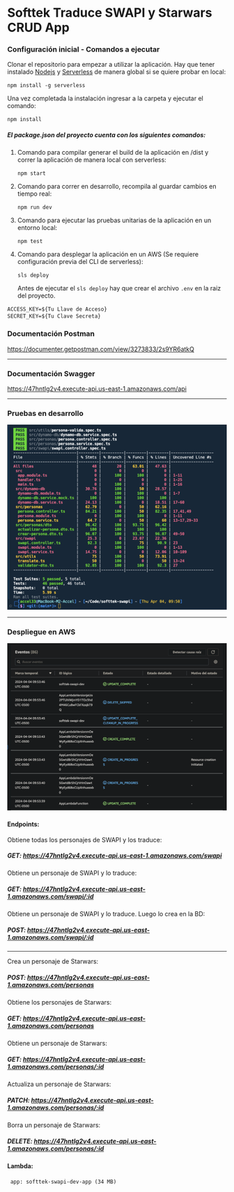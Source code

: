 # Softtek Traduce SWAPI y Starwars CRUD App

### Configuración inicial - Comandos a ejecutar

Clonar el repositorio para empezar a utilizar la aplicación. Hay que tener instalado [Nodejs](https://nodejs.org/en) y [Serverless](https://www.npmjs.com/package/serverless) de manera global si se quiere probar en local:

```
npm install -g serverless
```

Una vez completada la instalación ingresar a la carpeta y ejecutar el comando:

```
npm install
```

##### El package.json del proyecto cuenta con los siguientes comandos:

1. Comando para compilar generar el build de la aplicación en /dist y correr la aplicación de manera local con serverless:
   ```
   npm start
   ```
2. Comando para correr en desarrollo, recompila al guardar cambios en tiempo real:
   ```
   npm run dev
   ```
3. Comando para ejecutar las pruebas unitarias de la aplicación en un entorno local:
   ```
   npm test
   ```
4. Comando para desplegar la aplicación en un AWS (Se requiere configuración previa del CLI de serverless):
   ```
   sls deploy
   ```
   Antes de ejecutar el `sls deploy` hay que crear el archivo `.env` en la raiz del proyecto.

```
ACCESS_KEY=${Tu Llave de Acceso}
SECRET_KEY=${Tu Clave Secreta}
```

### Documentación Postman

https://documenter.getpostman.com/view/3273833/2s9YR6atkQ

---

### Documentación Swagger

https://47hntlg2v4.execute-api.us-east-1.amazonaws.com/api

---

### Pruebas en desarrollo

![My Image](images/pruebas.png)

---

### Despliegue en AWS

![My Image](images/deploy.png)

#### Endpoints:

Obtiene todas los personajes de SWAPI y los traduce:

##### GET: https://47hntlg2v4.execute-api.us-east-1.amazonaws.com/swapi

Obtiene un personaje de SWAPI y lo traduce:

##### GET: https://47hntlg2v4.execute-api.us-east-1.amazonaws.com/swapi/:id

Obtiene un personaje de SWAPI y lo traduce. Luego lo crea en la BD:

##### POST: https://47hntlg2v4.execute-api.us-east-1.amazonaws.com/swapi/:id

---

Crea un personaje de Starwars:

##### POST: https://47hntlg2v4.execute-api.us-east-1.amazonaws.com/personas

Obtiene los personajes de Starwars:

##### GET: https://47hntlg2v4.execute-api.us-east-1.amazonaws.com/personas

Obtiene un personaje de Starwars:

##### GET: https://47hntlg2v4.execute-api.us-east-1.amazonaws.com/personas/:id

Actualiza un personaje de Starwars:

##### PATCH: https://47hntlg2v4.execute-api.us-east-1.amazonaws.com/personas/:id

Borra un personaje de Starwars:

##### DELETE: https://47hntlg2v4.execute-api.us-east-1.amazonaws.com/personas/:id

#### Lambda:

     app: softtek-swapi-dev-app (34 MB)
